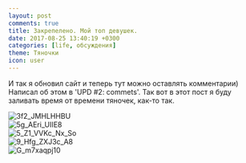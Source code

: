 ```yaml
---
layout: post
comments: true
title: Закрепелено. Мой топ девушек.
date: 2017-08-25 13:40:19 +0300 
categories: [life, обсуждения]
theme: Тяночки
icon: user
---
```


И так я обновил сайт и теперь тут можно оставлять комментарии) Написал об этом в 'UPD #2: commets'.
Так вот в этот пост я буду заливать время от времени тяночек, как-то так.


<div class="center"><img src="https://image.ibb.co/dpXpcQ/3f2_JMHLHHBU.jpg" alt="3f2_JMHLHHBU" border="0"></div>
<div class="center"><img src="https://preview.ibb.co/ejKrrk/5g_AEri_UIIE8.jpg" alt="5g_AEri_UIIE8" border="0"></div>
<div class="center"><img src="https://preview.ibb.co/b33vHQ/5_Z1_VVKc_Nx_So.jpg" alt="5_Z1_VVKc_Nx_So" border="0"></div>
<div class="center"><img src="https://preview.ibb.co/gpKrrk/9_Hfg_ZXJ3c_A8.jpg" alt="9_Hfg_ZXJ3c_A8" border="0"></div>
<div class="center"><img src="https://preview.ibb.co/ghNBrk/G_m7xaqpj10.jpg" alt="G_m7xaqpj10" border="0"></div>
